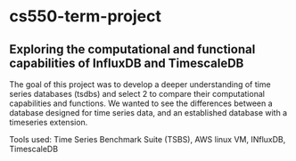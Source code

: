 # cs550-term-project

## Exploring the computational and functional capabilities of InfluxDB and TimescaleDB

The goal of this project was to develop a deeper understanding of time series databases (tsdbs) and select 2 to compare their computational capabilities and functions.
We wanted to see the differences between a database designed for time series data, and an established database with a timeseries extension.

Tools used:
Time Series Benchmark Suite (TSBS), AWS linux VM, INfluxDB, TimescaleDB
